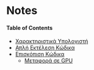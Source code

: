 # Notes

#### Table of Contents

- [Χαρακτηριστικά Υπολογιστή](./00.My-PC.md)
- [Απλή Εκτέλεση Κώδικα](./01.Makefile.md)
- [Επισκόπιση Κώδικα](./02.CNN-parameters-to-GPU.md)
  - [Μεταφορά σε GPU](02.CNN-parameters-to-GPU.md/#μεταφορά-παραμέτρων-νευρωνικού-δικτύου-στην-gpu) 
   
